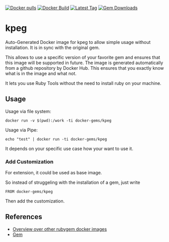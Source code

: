 [![Docker pulls](https://img.shields.io/docker/pulls/rubygem/kpeg.svg)](https://hub.docker.com/r/rubygem/kpeg/)
[![Docker Build](https://img.shields.io/docker/automated/rubygem/kpeg.svg)](https://hub.docker.com/r/rubygem/kpeg/)
[![Latest Tag](https://img.shields.io/github/tag/docker-rubygem/kpeg.svg)](https://hub.docker.com/r/rubygem/kpeg/)
[![Gem Downloads](https://img.shields.io/gem/dt/kpeg.svg)](https://rubygems.org/gems/kpeg/)
# kpeg

Auto-Generated Docker image for kpeg to allow simple usage without installation.
It is in sync with the original gem.

This allows to use a specific version of your favorite gem and ensures that this image will be supported in future.
The image is generated automatically from a github repository by Docker Hub.
This ensures that you exactly know what is in the image and what not.

It lets you use Ruby Tools without the need to install ruby on your machine.

## Usage

Usage via file system:

`docker run -v $(pwd):/work -ti docker-gems/kpeg`

Usage via Pipe:

`echo "test" | docker run -ti docker-gems/kpeg`

It depends on your specific use case how your want to use it.

### Add Customization

For extension, it could be used as base image.

So instead of struggeling with the installation of a gem, just write

`FROM docker-gems/kpeg`

Then add the customization.

## References

 - [Overview over other rubygem docker images](https://github.com/thinkbot/docker-rubygem)
 - [Gem](https://rubygems.org/gems/kpeg/)
